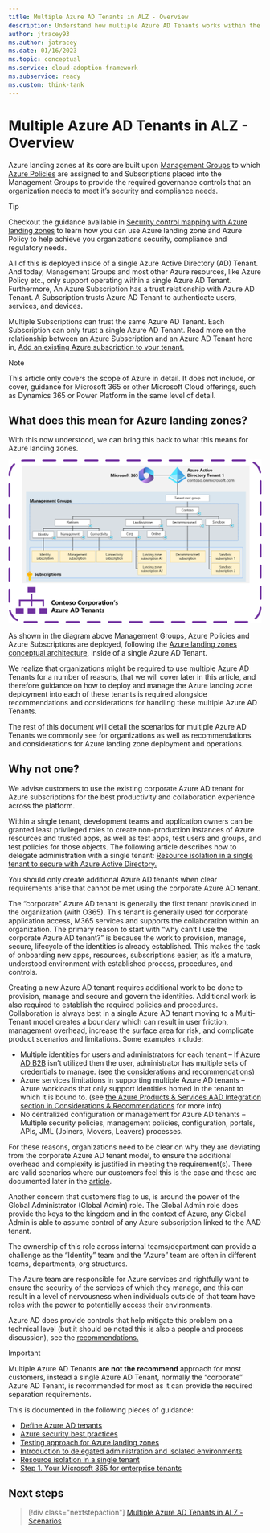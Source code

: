 ```yaml
---
title: Multiple Azure AD Tenants in ALZ - Overview
description: Understand how multiple Azure AD Tenants works within the context of Azure Landing Zones
author: jtracey93
ms.author: jatracey
ms.date: 01/16/2023
ms.topic: conceptual
ms.service: cloud-adoption-framework
ms.subservice: ready
ms.custom: think-tank
---
```


# Multiple Azure AD Tenants in ALZ - Overview

Azure landing zones at its core are built upon [Management Groups](/azure/governance/management-groups/overview) to which [Azure Policies](/azure/governance/policy/overview) are assigned to and Subscriptions placed into the Management Groups to provide the required governance controls that an organization needs to meet it’s security and compliance needs.

>[!TIP]
> Checkout the guidance available in [Security control mapping with Azure landing zones](/azure/cloud-adoption-framework/ready/control-mapping/security-control-mapping) to learn how you can use Azure landing zone and Azure Policy to help achieve you organizations security, compliance and regulatory needs.

All of this is deployed inside of a single Azure Active Directory (AD) Tenant. And today, Management Groups and most other Azure resources, like Azure Policy etc., only support operating within a single Azure AD Tenant. Furthermore, An Azure Subscription has a trust relationship with Azure AD Tenant. A Subscription trusts Azure AD Tenant to authenticate users, services, and devices.

Multiple Subscriptions can trust the same Azure AD Tenant. Each Subscription can only trust a single Azure AD Tenant. Read more on the relationship between an Azure Subscription and an Azure AD Tenant here in, [Add an existing Azure subscription to your tenant.](/azure/active-directory/fundamentals/active-directory-how-subscriptions-associated-directory)

>[!NOTE]
> This article only covers the scope of Azure in detail. It does not include, or cover, guidance for Microsoft 365 or other Microsoft Cloud offerings, such as Dynamics 365 or Power Platform in the same level of detail.

## What does this mean for Azure landing zones?

With this now understood, we can bring this back to what this means for Azure landing zones.

[![Diagram of single Azure AD Tenant with Azure Landing Zones deployed](media/alz-multi-tenant-1.png)](media/alz-multi-tenant-1.png#lightbox)

As shown in the diagram above Management Groups, Azure Policies and Azure Subscriptions are deployed, following the [Azure landing zones conceptual architecture](/azure/cloud-adoption-framework/ready/landing-zone/#azure-landing-zone-conceptual-architecture), inside of a single Azure AD Tenant.

We realize that organizations might be required to use multiple Azure AD Tenants for a number of reasons, that we will cover later in this article, and therefore guidance on how to deploy and manage the Azure landing zone deployment into each of these tenants is required alongside recommendations and considerations for handling these multiple Azure AD Tenants.

The rest of this document will detail the scenarios for multiple Azure AD Tenants we commonly see for organizations as well as recommendations and considerations for Azure landing zone deployment and operations.

## Why not one?

We advise customers to use the existing corporate Azure AD tenant for Azure subscriptions for the best productivity and collaboration experience across the platform.

Within a single tenant, development teams and application owners can be granted least privileged roles to create non-production instances of Azure resources and trusted apps, as well as test apps, test users and groups, and test policies for those objects. The following article describes how to delegate administration with a single tenant: [Resource isolation in a single tenant to secure with Azure Active Directory.](/azure/active-directory/fundamentals/secure-with-azure-ad-single-tenant)

You should only create additional Azure AD tenants when clear requirements arise that cannot be met using the corporate Azure AD tenant.

The “corporate” Azure AD tenant is generally the first tenant provisioned in the organization (with O365). This tenant is generally used for corporate application access, M365 services and supports the collaboration within an organization.  The primary reason to start with “why can’t I use the corporate Azure AD tenant?” is because the work to provision, manage, secure, lifecycle of the identities is already established. This makes the task of onboarding new apps, resources, subscriptions easier, as it’s a mature, understood environment with established process, procedures, and controls.

Creating a new Azure AD tenant requires additional work to be done to provision, manage and secure and govern the identities. Additional work is also required to establish the required policies and procedures. Collaboration is always best in a single Azure AD tenant moving to a Multi-Tenant model creates a boundary which can result in user friction, management overhead, increase the surface area for risk, and complicate product scenarios and limitations. Some examples include:

- Multiple identities for users and administrators for each tenant – If [Azure AD B2B](/azure/active-directory/external-identities/what-is-b2b) isn’t utilized then the user, administrator has multiple sets of credentials to manage. ([see the considerations and recommendations](multiple-aad-tenants-in-alz-handling-c-r.md))
- Azure services limitations in supporting multiple Azure AD tenants – Azure workloads that only support identities homed in the tenant to which it is bound to. (see [the Azure Products & Services AAD Integration section in Considerations & Recommendations](multiple-aad-tenants-in-alz-handling-c-r.md#azure-products--services-aad-integration) for more info)
- No centralized configuration or management for Azure AD tenants – Multiple security policies, management policies, configuration, portals, APIs, JML (Joiners, Movers, Leavers) processes.

For these reasons, organizations need to be clear on why they are deviating from the corporate Azure AD tenant model, to ensure the additional overhead and complexity is justified in meeting the requirement(s). There are valid scenarios where our customers feel this is the case and these are documented later in the [article](multiple-aad-tenants-in-alz-scenarios.md).

Another concern that customers flag to us, is around the power of the Global Administrator (Global Admin) role. The Global Admin role does provide the keys to the kingdom and in the context of Azure, any Global Admin is able to assume control of any Azure subscription linked to the AAD tenant.

The ownership of this role across internal teams/department can provide a challenge as the “Identity” team and the “Azure” team are often in different teams, departments, org structures.

The Azure team are responsible for Azure services and rightfully want to ensure the security of the services of which they manage, and this can result in a level of nervousness when individuals outside of that team have roles with the power to potentially access their environments.

Azure AD does provide controls that help mitigate this problem on a technical level (but it should be noted this is also a people and process discussion), see the [recommendations.](multiple-aad-tenants-in-alz-handling-c-r.md#recommendations)

>[!IMPORTANT]
> Multiple Azure AD Tenants **are not the recommend** approach for most customers, instead a single Azure AD Tenant, normally the “corporate” Azure AD Tenant, is recommended for most as it can provide the required separation requirements.
> 
> This is documented in the following pieces of guidance:
> - [Define Azure AD tenants](/azure/cloud-adoption-framework/ready/landing-zone/design-area/azure-ad-define)
> - [Azure security best practices](/azure/cloud-adoption-framework/secure/security-top-10#9-architecture-standardize-on-a-single-directory-and-identity)
> - [Testing approach for Azure landing zones](/azure/cloud-adoption-framework/ready/enterprise-scale/testing-approach)
> - [Introduction to delegated administration and isolated environments](/azure/active-directory/fundamentals/secure-with-azure-ad-introduction)
> - [Resource isolation in a single tenant](/azure/active-directory/fundamentals/secure-with-azure-ad-single-tenant)
> - [Step 1. Your Microsoft 365 for enterprise tenants](/microsoft-365/solutions/tenant-management-tenants)

## Next steps

> [!div class="nextstepaction"]
> [Multiple Azure AD Tenants in ALZ - Scenarios](multiple-aad-tenants-in-alz-scenarios.md)